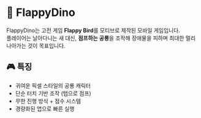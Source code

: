 # 🦖 FlappyDino

FlappyDino는 고전 게임 **Flappy Bird**를 모티브로 제작된 모바일 게임입니다.  
플레이어는 날아다니는 새 대신, **점프하는 공룡**을 조작해 장애물을 피하며 최대한 멀리 나아가는 것이 목표입니다.

## 🎮 특징

- 귀여운 픽셀 스타일의 공룡 캐릭터
- 단순 터치 기반 조작 (탭으로 점프)
- 무한 진행 방식 + 점수 시스템
- 경량화된 앱으로 빠른 실행
